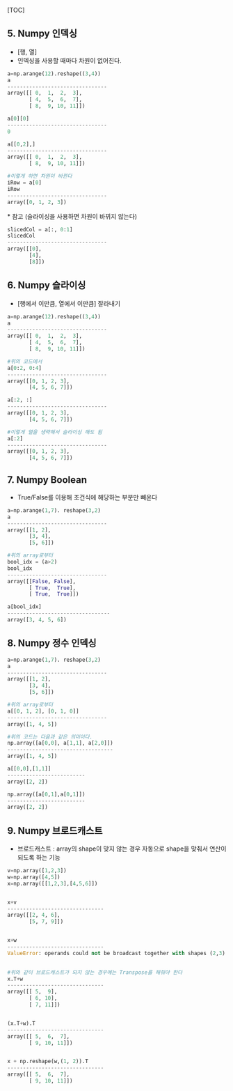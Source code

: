 [TOC]

## 5. Numpy 인덱싱

- [행, 열]
- 인덱싱을 사용할 때마다 차원이 없어진다.

```python
a=np.arange(12).reshape((3,4))
a
--------------------------------
array([[ 0,  1,  2,  3],
       [ 4,  5,  6,  7],
       [ 8,  9, 10, 11]])
```

```python
a[0][0]
--------------------------------
0
```

```python
a[[0,2],]
--------------------------------
array([[ 0,  1,  2,  3],
       [ 8,  9, 10, 11]])
```

```python
#이렇게 하면 차원이 바뀐다
iRow = a[0]
iRow
--------------------------------
array([0, 1, 2, 3])
```

\* 참고 (슬라이싱을 사용하면 차원이 바뀌지 않는다)

```python
slicedCol = a[:, 0:1]
slicedCol
--------------------------------
array([[0],
       [4],
       [8]])
```





## 6. Numpy 슬라이싱

- [행에서 이만큼, 열에서 이만큼] 잘라내기

```python
a=np.arange(12).reshape((3,4))
a
--------------------------------
array([[ 0,  1,  2,  3],
       [ 4,  5,  6,  7],
       [ 8,  9, 10, 11]])
```

```python
#위의 코드에서
a[0:2, 0:4]
--------------------------------
array([[0, 1, 2, 3],
       [4, 5, 6, 7]])
```

```python
a[:2, :]
--------------------------------
array([[0, 1, 2, 3],
       [4, 5, 6, 7]])
```

```python
#이렇게 열을 생략해서 슬라이싱 해도 됨
a[:2]
--------------------------------
array([[0, 1, 2, 3],
       [4, 5, 6, 7]])
```





## 7. Numpy Boolean

- True/False를 이용해 조건식에 해당하는 부분만 빼온다

```python
a=np.arange(1,7). reshape(3,2)
a
--------------------------------
array([[1, 2],
       [3, 4],
       [5, 6]])
```

```python
#위의 array로부터
bool_idx = (a>2)
bool_idx
--------------------------------
array([[False, False],
       [ True,  True],
       [ True,  True]])
```

```python
a[bool_idx]
---------------------------------
array([3, 4, 5, 6])
```





 ## 8. Numpy 정수 인덱싱

```python
a=np.arange(1,7). reshape(3,2)
a
--------------------------------
array([[1, 2],
       [3, 4],
       [5, 6]])
```

```python
#위의 array로부터
a[[0, 1, 2], [0, 1, 0]]
--------------------------------
array([1, 4, 5])
```

```python
#위의 코드는 다음과 같은 의미이다.
np.array([a[0,0], a[1,1], a[2,0]])
----------------------------------
array([1, 4, 5])
```

```python
a[[0,0],[1,1]]
-------------------------
array([2, 2])
```

```python
np.array([a[0,1],a[0,1]])
-------------------------
array([2, 2])
```





## 9. Numpy 브로드캐스트

- 브로드캐스트 : array의 shape이 맞지 않는 경우 자동으로 shape을 맞춰서 연산이 되도록 하는 기능

```python
v=np.array([1,2,3])
w=np.array([4,5])
x=np.array([[1,2,3],[4,5,6]])


x+v
-------------------------------
array([[2, 4, 6],
       [5, 7, 9]])


x+w
-------------------------------
ValueError: operands could not be broadcast together with shapes (2,3) (2,) 

    
#위와 같이 브로드캐스트가 되지 않는 경우에는 Transpose를 해줘야 한다
x.T+w
-------------------------------
array([[ 5,  9],
       [ 6, 10],
       [ 7, 11]])


(x.T+w).T
-------------------------------
array([[ 5,  6,  7],
       [ 9, 10, 11]])


x + np.reshape(w,(1, 2)).T
-------------------------------
array([[ 5,  6,  7],
       [ 9, 10, 11]])
```

